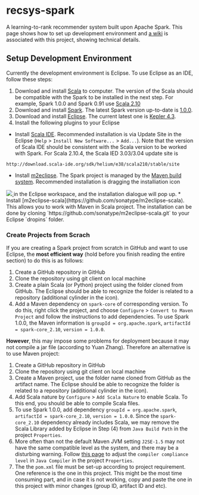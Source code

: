 recsys-spark
============

A learning-to-rank recommender system built upon Apache Spark. This page shows how to set up development environment and [a wiki](https://github.com/vddil/recsys-spark/wiki) is associated with this project, showing technical details. 


Setup Development Environment
----------
Currently the development environment is Eclipse. To use Eclipse as an IDE, 
follow these steps:

1. Download and install [Scala](http://www.scala-lang.org/download/) to computer. The version of the Scala should be compatible with the Spark to be installed in the next step. For example, Spark 1.0.0 and Spark 0.91 use [Scala 2.10](http://www.scala-lang.org/download/2.10.4.html)
2. Download and install [Spark](http://spark.apache.org/). The latest Spark version up-to-date is [1.0.0](http://spark.apache.org/releases/spark-release-1-0-0.html). 
3. Download and install [Eclipse](https://www.eclipse.org/downloads/). The current latest one is [Kepler 4.3](https://www.eclipse.org/downloads/).
4. Install the following plugins to your Eclipse
  * Install [Scala IDE](http://scala-ide.org/download/current.html). Recommended installation is via Update Site in the Eclipse (`Help` > `Install New Software...` > `Add...`). Note that the version of Scala IDE should be consistent with the Scala version to be worked with Spark. For Scala 2.10.4, the Scala IED 3.03/3.04 update site is 
  ```
  http://download.scala-ide.org/sdk/helium/e38/scala210/stable/site
  ```
  <!--- * Install [Maven for Eclipse plugin]() --->
  * Install [m2eclipse](http://eclipse.org/m2e/download/). The Spark project is managed by the [Maven build system](http://maven.apache.org/pom.html). Recommended installation is dragging the installiation icon
  <a href='http://marketplace.eclipse.org/marketplace-client-intro?mpc_install=252' title='Drag and drop into a running Eclipse Indigo workspace to install Maven Integration for Eclipse'> 
	<img src='http://marketplace.eclipse.org/misc/installbutton.png'/>
    </a>in the Eclipse workspace, and the installation dialogue will pop up.  
  * Install [m2eclipse-scala](https://github.com/sonatype/m2eclipse-scala). This allows you to work with Maven in Scala project. The installation can be done by cloning `https://github.com/sonatype/m2eclipse-scala.git` to your Eclipse `dropins` folder.

### Create Projects from Scrach
If you are creating a Spark project from scratch in GitHub and want to use Eclipse, the **most efficient way** (hold before you finish reading the entire section) to do this is as follows:
  1.  Create a GitHub repository in GitHub
  2.  Clone the repository using git client on local machine
  3.  Create a plain Scala (or Python) project using the folder cloned from GitHub. The Eclipse should be able to recognize the folder is related to a repository (additional cylinder in the icon).  
  4.  Add a Maven dependency on `spark-core` of corresponding version. To do this, right click the project, and choose `Configure` > `Convert to Maven Project` and follow the instructions to add dependencies. To use Spark 1.0.0, the Maven information is `groupId = org.apache.spark`, `artifactId = spark-core_2.10`, `version = 1.0.0`. 

**However**, this may impose some problems for deployment because it may not compile a jar file (according to Yuan Zhang). Therefore an alternative is to use Maven project:
  1.  Create a GitHub repository in GitHub
  2.  Clone the repository using git client on local machine
  3.  Create a Maven project, use the folder name cloned from GitHub as the artifact name. The Eclipse should be able to recognize the folder is related to a repository (additional cylinder in the icon).  
  4.  Add Scala nature by `Configure` > `Add Scala Nature` to enable Scala. To this end, you should be able to compile Scala files.  
  5.  To use Spark 1.0.0, add dependency `groupId = org.apache.spark`, `artifactId = spark-core_2.10`, `version = 1.0.0`. Since the `spark-core_2.10` dependency already includes Scala, we may remove the Scala Library added by Eclipse in Step (4) from `Java Build Path` in the project `Properties`. 
  6.  More often than not the default Maven JVM setting `J2SE-1.5` may not have the same compatible level as the system, and there may be a disturbing warning. Follow [this page](http://stackoverflow.com/questions/14804945/maven-build-path-specifies-execution-environment-j2se-1-5-even-though-i-chang) to adjust the `compiler compliance level` in `Java Compiler` in the project `Properties`. 
  7.  The the `pom.xml` file must be set-up according to project requirement. One reference is the one in this project. This might be the most time consuming part, and in case it is not working, copy and paste the one in this project with minor changes (group ID, artifact ID and etc). 



